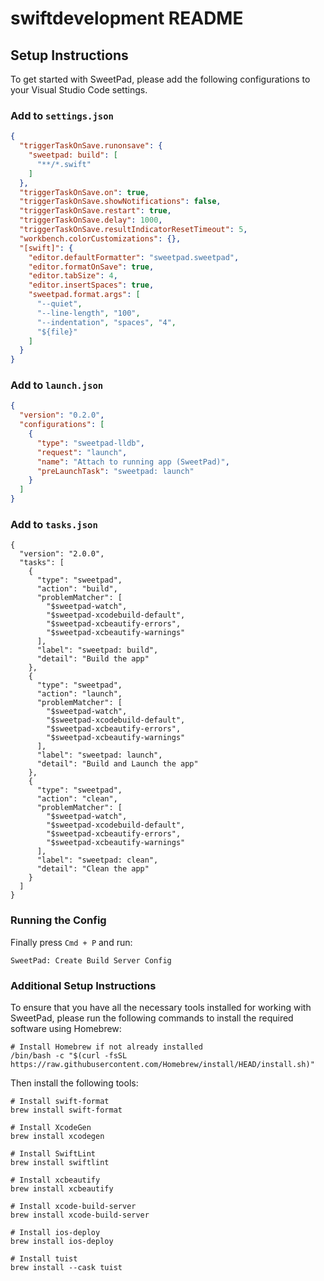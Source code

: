 # swiftdevelopment README

## Setup Instructions

To get started with SweetPad, please add the following configurations to your Visual Studio Code settings.

### Add to `settings.json`

```json
{
  "triggerTaskOnSave.runonsave": {
    "sweetpad: build": [
      "**/*.swift"
    ]
  },
  "triggerTaskOnSave.on": true,
  "triggerTaskOnSave.showNotifications": false,
  "triggerTaskOnSave.restart": true,
  "triggerTaskOnSave.delay": 1000,
  "triggerTaskOnSave.resultIndicatorResetTimeout": 5,
  "workbench.colorCustomizations": {},
  "[swift]": {
    "editor.defaultFormatter": "sweetpad.sweetpad",
    "editor.formatOnSave": true,
    "editor.tabSize": 4,
    "editor.insertSpaces": true,
    "sweetpad.format.args": [
      "--quiet",
      "--line-length", "100",
      "--indentation", "spaces", "4",
      "${file}"
    ]
  }
}
```

### Add to `launch.json`
```json
{
  "version": "0.2.0",
  "configurations": [
    {
      "type": "sweetpad-lldb",
      "request": "launch",
      "name": "Attach to running app (SweetPad)",
      "preLaunchTask": "sweetpad: launch"
    }
  ]
}
```

### Add to `tasks.json`
```
{
  "version": "2.0.0",
  "tasks": [
    {
      "type": "sweetpad",
      "action": "build",
      "problemMatcher": [
        "$sweetpad-watch",
        "$sweetpad-xcodebuild-default",
        "$sweetpad-xcbeautify-errors",
        "$sweetpad-xcbeautify-warnings"
      ],
      "label": "sweetpad: build",
      "detail": "Build the app"
    },
    {
      "type": "sweetpad",
      "action": "launch",
      "problemMatcher": [
        "$sweetpad-watch",
        "$sweetpad-xcodebuild-default",
        "$sweetpad-xcbeautify-errors",
        "$sweetpad-xcbeautify-warnings"
      ],
      "label": "sweetpad: launch",
      "detail": "Build and Launch the app"
    },
    {
      "type": "sweetpad",
      "action": "clean",
      "problemMatcher": [
        "$sweetpad-watch",
        "$sweetpad-xcodebuild-default",
        "$sweetpad-xcbeautify-errors",
        "$sweetpad-xcbeautify-warnings"
      ],
      "label": "sweetpad: clean",
      "detail": "Clean the app"
    }
  ]
}
```

### Running the Config
Finally press `Cmd + P` and run:
```
SweetPad: Create Build Server Config
```

### Additional Setup Instructions
To ensure that you have all the necessary tools installed for working with SweetPad, please run the following commands to install the required software using Homebrew:

```
# Install Homebrew if not already installed
/bin/bash -c "$(curl -fsSL https://raw.githubusercontent.com/Homebrew/install/HEAD/install.sh)"
```

Then install the following tools:
```
# Install swift-format
brew install swift-format

# Install XcodeGen
brew install xcodegen

# Install SwiftLint
brew install swiftlint

# Install xcbeautify
brew install xcbeautify

# Install xcode-build-server
brew install xcode-build-server

# Install ios-deploy
brew install ios-deploy

# Install tuist
brew install --cask tuist
```